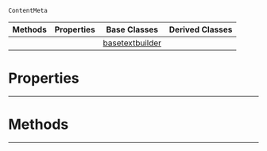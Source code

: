  `ContentMeta`

|Methods|Properties|Base Classes|Derived Classes|
|---|---|---|---|
| | |[basetextbuilder](https://github.com/PlasmaEngine/PlasmaDocs/blob/master/code_reference/class_reference/basetextbuilder.markdown)| |


 #  Properties


---  
 #  Methods


---  
 

 